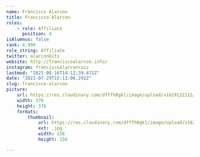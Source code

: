 ```yaml
---
name: Francisco Alarcon
title: Francisco Alarcon
roles:
    - role: Affiliate
      position: 4
isAlumnus: false
rank: 4.999
role_string: Affiliate
twitter: alarconbits
website: http://franciscoalarcon.info/
instagram: franciscoalarconruiz
lastmod: "2021-08-16T14:12:39.471Z"
date: "2021-07-29T15:11:06.292Z"
slug: francisco-alarcon
picture:
    url: https://res.cloudinary.com/dfffh0gkl/image/upload/v1629122115/francisco_db4834b143.jpg
    width: 376
    height: 376
    formats:
        thumbnail:
            url: https://res.cloudinary.com/dfffh0gkl/image/upload/v1629122116/thumbnail_francisco_db4834b143.jpg
            ext: .jpg
            width: 156
            height: 156

---
```

